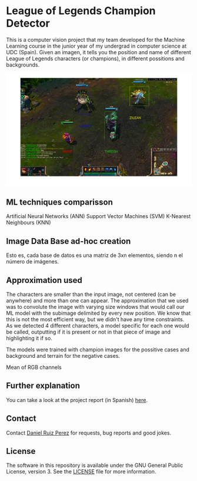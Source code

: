 League of Legends Champion Detector
============

This is a computer vision project that my team developed for the Machine Learning course in the junior year of my undergrad in computer science at UDC (Spain). Given an imagen, it tells you the position and name of different League of Legends characters (or champions), in different possitions and backgrounds. 



<img src="https://github.com/DaniRuizPerez/CharacterRecognizerLeagueOfLegends/blob/master/Result.png" width="900">




## ML techniques comparisson
Artificial Neural Networks (ANN)
Support Vector Machines (SVM)
K-Nearest Neighbours (KNN)



## Image Data Base ad-hoc creation

Esto es, cada base de datos es una matriz de 3xn elementos, siendo n el número de
imágenes.



## Approximation used

The characters are smaller than the input image, not centered (can be anywhere) and more than one can appear. The approximation that we used was to convolute the image with varying size windows that would call our ML model with the subimage delimited by every new position. We know that this is not the most efficient way, but we didn't have any time constraints. As we detected 4 different characters, a model specific for each one would be called, outputting if it is present or not in that piece of image and highlighting it if so.

The models were trained with champion images for the possitive cases and background and terrain for the negative cases.

Mean of RGB channels


## Further explanation
You can take a look at the project report (in Spanish) [here](https://github.com/DaniRuizPerez/CharacterRecognizerLeagueOfLegends/blob/master/Report.pdf).





## Contact

Contact [Daniel Ruiz Perez](mailto:druiz072@fiu.edu) for requests, bug reports and good jokes.


## License

The software in this repository is available under the GNU General Public License, version 3. See the [LICENSE](https://github.com/DaniRuizPerez/AutomaticReasoning/blob/master/LICENSE) file for more information.
